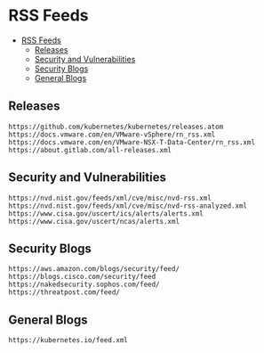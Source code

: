 # RSS Feeds

- [RSS Feeds](#rss-feeds)
  - [Releases](#releases)
  - [Security and Vulnerabilities](#security-and-vulnerabilities)
  - [Security Blogs](#security-blogs)
  - [General Blogs](#general-blogs)

## Releases
```
https://github.com/kubernetes/kubernetes/releases.atom
https://docs.vmware.com/en/VMware-vSphere/rn_rss.xml
https://docs.vmware.com/en/VMware-NSX-T-Data-Center/rn_rss.xml
https://about.gitlab.com/all-releases.xml
```

## Security and Vulnerabilities
```
https://nvd.nist.gov/feeds/xml/cve/misc/nvd-rss.xml
https://nvd.nist.gov/feeds/xml/cve/misc/nvd-rss-analyzed.xml
https://www.cisa.gov/uscert/ics/alerts/alerts.xml
https://www.cisa.gov/uscert/ncas/alerts.xml
```

## Security Blogs
```
https://aws.amazon.com/blogs/security/feed/
https://blogs.cisco.com/security/feed
https://nakedsecurity.sophos.com/feed/
https://threatpost.com/feed/
```

## General Blogs
```
https://kubernetes.io/feed.xml
```
